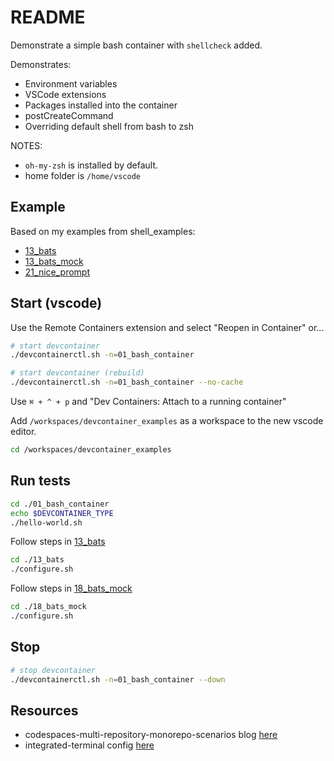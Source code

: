 # README

Demonstrate a simple bash container with `shellcheck` added.  

Demonstrates:

* Environment variables
* VSCode extensions
* Packages installed into the container
* postCreateCommand
* Overriding default shell from bash to zsh

NOTES:

* `oh-my-zsh` is installed by default.
* home folder is `/home/vscode`

## Example

Based on my examples from shell_examples:

* [13_bats](https://github.com/chrisguest75/shell_examples/tree/master/13_bats)  
* [13_bats_mock](https://github.com/chrisguest75/shell_examples/tree/master/13_bats_mock)  
* [21_nice_prompt](https://github.com/chrisguest75/docker_examples/tree/master/21_nice_prompt)  

## Start (vscode)

Use the Remote Containers extension and select "Reopen in Container" or...  

```sh
# start devcontainer
./devcontainerctl.sh -n=01_bash_container

# start devcontainer (rebuild)
./devcontainerctl.sh -n=01_bash_container --no-cache
```

Use `⌘ + ^ + p` and "Dev Containers: Attach to a running container"

Add `/workspaces/devcontainer_examples` as a workspace to the new vscode editor.  

```sh
cd /workspaces/devcontainer_examples
```

## Run tests

```sh
cd ./01_bash_container
echo $DEVCONTAINER_TYPE
./hello-world.sh
```

Follow steps in [13_bats](./13_bats/README.md)  

```sh
cd ./13_bats
./configure.sh
```

Follow steps in [18_bats_mock](./18_bats_mock/README.md)  

```sh
cd ./18_bats_mock
./configure.sh
```

## Stop

```sh
# stop devcontainer
./devcontainerctl.sh -n=01_bash_container --down
```

## Resources

* codespaces-multi-repository-monorepo-scenarios blog [here](https://github.blog/2022-04-20-codespaces-multi-repository-monorepo-scenarios/)  
* integrated-terminal config [here](https://code.visualstudio.com/docs/editor/integrated-terminal)  
